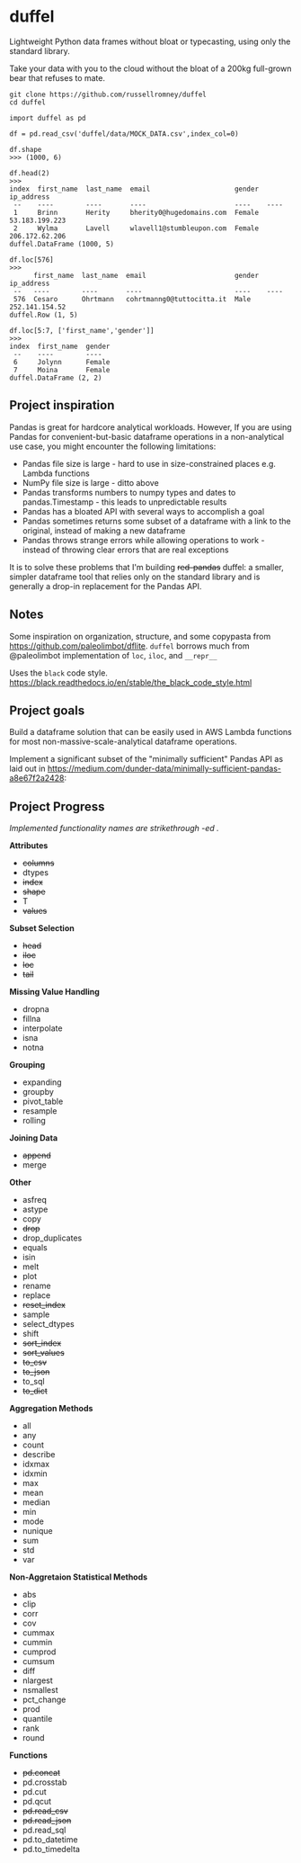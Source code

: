 # duffel
Lightweight Python data frames without bloat or typecasting, using only the standard library.

Take your data with you to the cloud without the bloat of a 200kg full-grown bear that refuses to mate.

```
git clone https://github.com/russellromney/duffel
cd duffel
```

```
import duffel as pd

df = pd.read_csv('duffel/data/MOCK_DATA.csv',index_col=0)

df.shape
>>> (1000, 6)

df.head(2)
>>>
index  first_name  last_name  email                     gender  ip_address      
 --    ----        ----       ----                      ----    ----            
 1     Brinn       Herity     bherity0@hugedomains.com  Female  53.183.199.223  
 2     Wylma       Lavell     wlavell1@stumbleupon.com  Female  206.172.62.206  
duffel.DataFrame (1000, 5)

df.loc[576]
>>>
      first_name  last_name  email                      gender  ip_address      
 --   ----        ----       ----                       ----    ----            
 576  Cesaro      Ohrtmann   cohrtmanng0@tuttocitta.it  Male    252.141.154.52  
duffel.Row (1, 5)

df.loc[5:7, ['first_name','gender']]
>>>
index  first_name  gender  
 --    ----        ----    
 6     Jolynn      Female  
 7     Moina       Female  
duffel.DataFrame (2, 2)
```


## Project inspiration

Pandas is great for hardcore analytical workloads. However, If you are using Pandas for convenient-but-basic dataframe operations in a non-analytical use case, you might encounter the following limitations:
- Pandas file size is large - hard to use in size-constrained places e.g. Lambda functions
- NumPy file size is large - ditto above
- Pandas transforms numbers to numpy types and dates to pandas.Timestamp - this leads to unpredictable results
- Pandas has a bloated API with several ways to accomplish a goal
- Pandas sometimes returns some subset of a dataframe with a link to the original, instead of making a new dataframe
- Pandas throws strange errors while allowing operations to work - instead of throwing clear errors that are real exceptions

It is to solve these problems that I'm building ~~red-pandas~~ duffel: a smaller, simpler dataframe tool that relies only on the standard library and is generally a drop-in replacement for the Pandas API. 

## Notes

Some inspiration on organization, structure, and some copypasta from https://github.com/paleolimbot/dflite. `duffel` borrows much from @paleolimbot implementation of `loc`, `iloc`, and `__repr__`

Uses the `black` code style. https://black.readthedocs.io/en/stable/the_black_code_style.html

## Project goals

Build a dataframe solution that can be easily used in AWS Lambda functions for most non-massive-scale-analytical dataframe operations. 

Implement a significant subset of the "minimally sufficient" Pandas API as laid out in https://medium.com/dunder-data/minimally-sufficient-pandas-a8e67f2a2428:


## Project Progress 

*Implemented functionality names are strikethrough -ed .*

**Attributes**
- ~~columns~~
- dtypes
- ~~index~~
- ~~shape~~
- T
- ~~values~~

**Subset Selection**
- ~~head~~
- ~~iloc~~
- ~~loc~~
- ~~tail~~

**Missing Value Handling**
- dropna
- fillna
- interpolate
- isna
- notna

**Grouping**
- expanding
- groupby
- pivot_table
- resample
- rolling

**Joining Data**
- ~~append~~
- merge

**Other**
- asfreq
- astype
- copy
- ~~drop~~
- drop_duplicates
- equals
- isin
- melt
- plot
- rename
- replace
- ~~reset_index~~
- sample
- select_dtypes
- shift
- ~~sort_index~~
- ~~sort_values~~
- ~~to_csv~~
- ~~to_json~~
- to_sql
- ~~to_dict~~

**Aggregation Methods**
- all
- any
- count
- describe
- idxmax
- idxmin
- max
- mean
- median
- min
- mode
- nunique
- sum
- std
- var

**Non-Aggretaion Statistical Methods**
- abs
- clip
- corr
- cov
- cummax
- cummin
- cumprod
- cumsum
- diff
- nlargest
- nsmallest
- pct_change
- prod
- quantile
- rank
- round

**Functions**
- ~~pd.concat~~
- pd.crosstab
- pd.cut
- pd.qcut
- ~~pd.read_csv~~
- ~~pd.read_json~~
- pd.read_sql
- pd.to_datetime
- pd.to_timedelta